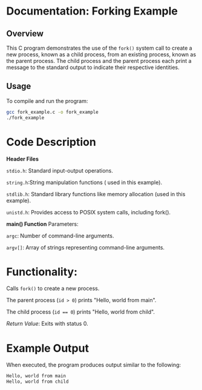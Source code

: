 # Documentation: Forking Example

## Overview

This C program demonstrates the use of the `fork()` system call to create a new process, known as a child process, from an existing process, known as the parent process. The child process and the parent process each print a message to the standard output to indicate their respective identities.

## Usage

To compile and run the program:

```bash
gcc fork_example.c -o fork_example
./fork_example
```
# Code Description
**Header Files**


`stdio.h`: Standard input-output operations.


`string.h`:String manipulation functions ( used in this example).


`stdlib.h`: Standard library functions like memory allocation (used in this example).


`unistd.h`: Provides access to POSIX system calls, including fork().


**main() Function**
Parameters:

`argc`: Number of command-line arguments.


`argv[]`: Array of strings representing command-line arguments.


# Functionality:

Calls `fork()` to create a new process.

The parent process (`id > 0`) prints "Hello, world from main".

The child process (`id == 0`) prints "Hello, world from child".

*Return Value*: Exits with status 0.
# Example Output
When executed, the program produces output similar to the following:

```bash
Hello, world from main
Hello, world from child
```
